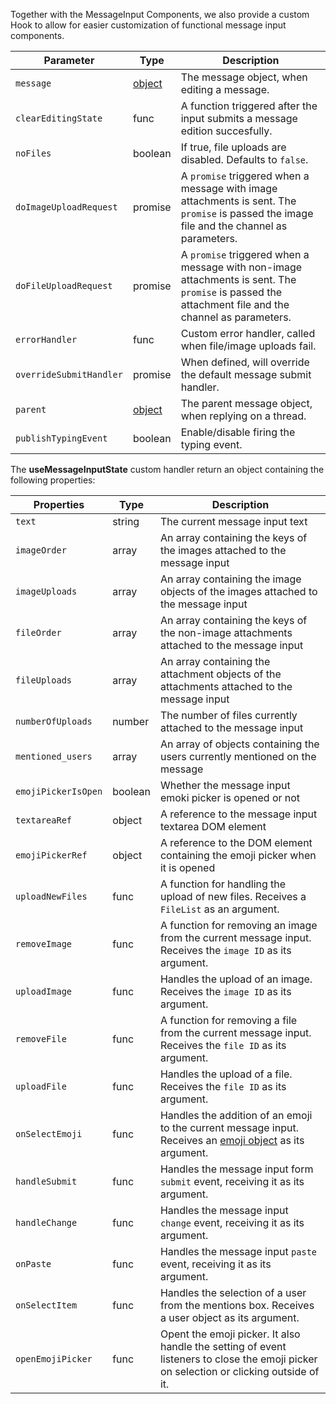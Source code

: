 Together with the MessageInput Components, we also provide a custom Hook to allow for easier customization of functional message input components.

| Parameter               | Type                                                     | Description                                                                                                                                         |
| ----------------------- | -------------------------------------------------------- | --------------------------------------------------------------------------------------------------------------------------------------------------- |
| `message`               | [object](https://getstream.io/chat/docs/#message_format) | The message object, when editing a message.                                                                                                         |
| `clearEditingState`     | func                                                     | A function triggered after the input submits a message edition succesfully.                                                                         |
| `noFiles`               | boolean                                                  | If true, file uploads are disabled. Defaults to `false`.                                                                                            |
| `doImageUploadRequest`  | promise                                                  | A `promise` triggered when a message with image attachments is sent. The `promise` is passed the image file and the channel as parameters.          |
| `doFileUploadRequest`   | promise                                                  | A `promise` triggered when a message with non-image attachments is sent. The `promise` is passed the attachment file and the channel as parameters. |
| `errorHandler`          | func                                                     | Custom error handler, called when file/image uploads fail.                                                                                          |
| `overrideSubmitHandler` | promise                                                  | When defined, will override the default message submit handler.                                                                                     |
| `parent`                | [object](https://getstream.io/chat/docs/#message_format) | The parent message object, when replying on a thread.                                                                                               |
| `publishTypingEvent`    | boolean                                                  | Enable/disable firing the typing event.                                                                                                             |

The **useMessageInputState** custom handler return an object containing the following properties:

| Properties          | Type    | Description                                                                                                                                                                |
| ------------------- | ------- | -------------------------------------------------------------------------------------------------------------------------------------------------------------------------- |
| `text`              | string  | The current message input text                                                                                                                                             |
| `imageOrder`        | array   | An array containing the keys of the images attached to the message input                                                                                                   |
| `imageUploads`      | array   | An array containing the image objects of the images attached to the message input                                                                                          |
| `fileOrder`         | array   | An array containing the keys of the non-image attachments attached to the message input                                                                                    |
| `fileUploads`       | array   | An array containing the attachment objects of the attachments attached to the message input                                                                                |
| `numberOfUploads`   | number  | The number of files currently attached to the message input                                                                                                                |
| `mentioned_users`   | array   | An array of objects containing the users currently mentioned on the message                                                                                                |
| `emojiPickerIsOpen` | boolean | Whether the message input emoki picker is opened or not                                                                                                                    |
| `textareaRef`       | object  | A reference to the message input textarea DOM element                                                                                                                      |
| `emojiPickerRef`    | object  | A reference to the DOM element containing the emoji picker when it is opened                                                                                               |
| `uploadNewFiles`    | func    | A function for handling the upload of new files. Receives a `FileList` as an argument.                                                                                     |
| `removeImage`       | func    | A function for removing an image from the current message input. Receives the `image ID` as its argument.                                                                  |
| `uploadImage`       | func    | Handles the upload of an image. Receives the `image ID` as its argument.                                                                                                   |
| `removeFile`        | func    | A function for removing a file from the current message input. Receives the `file ID` as its argument.                                                                     |
| `uploadFile`        | func    | Handles the upload of a file. Receives the `file ID` as its argument.                                                                                                      |
| `onSelectEmoji`     | func    | Handles the addition of an emoji to the current message input. Receives an [emoji object](https://github.com/missive/emoji-mart#examples-of-emoji-object) as its argument. |
| `handleSubmit`      | func    | Handles the message input form `submit` event, receiving it as its argument.                                                                                               |
| `handleChange`      | func    | Handles the message input `change` event, receiving it as its argument.                                                                                                    |
| `onPaste`           | func    | Handles the message input `paste` event, receiving it as its argument.                                                                                                     |
| `onSelectItem`      | func    | Handles the selection of a user from the mentions box. Receives a user object as its argument.                                                                             |
| `openEmojiPicker`   | func    | Opent the emoji picker. It also handle the setting of event listeners to close the emoji picker on selection or clicking outside of it.                                    |
